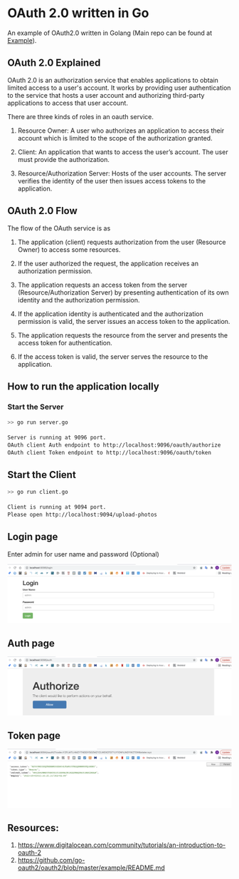 # OAuth 2.0 written in Go
An example of OAuth2.0 written in Golang (Main repo can be found at [Example](https://github.com/go-oauth2/oauth2/blob/master/example/README.md)).

## OAuth 2.0 Explained
OAuth 2.0 is an authorization service that enables applications to obtain limited access to a user's account. It works by providing user authentication to the service that hosts a user account and authorizing third-party applications to access that user account.

There are three kinds of roles in an oauth service.

1. Resource Owner: A user who authorizes an application to access their account which is limited to the scope of the authorization granted.

2. Client: An application that wants to access the user’s account. The user must provide the authorization.

3. Resource/Authorization Server: Hosts of the user accounts. The server verifies the identity of the user then issues access tokens to the application.

## OAuth 2.0 Flow
The flow of the OAuth service is as

1. The application (client) requests authorization from the user (Resource Owner) to access some resources.

2. If the user authorized the request, the application receives an authorization permission.

3. The application requests an access token from the server (Resource/Authorization Server) by presenting authentication of its own identity and the authorization permission.

4. If the application identity is authenticated and the authorization permission is valid, the server issues an access token to the application.

5. The application requests the resource from the server and presents the access token for authentication.

6. If the access token is valid, the server serves the resource to the application.


## How to run the application locally

### Start the Server

``` bash
>> go run server.go

Server is running at 9096 port.
OAuth client Auth endpoint to http://localhost:9096/oauth/authorize
OAuth client Token endpoint to http://localhost:9096/oauth/token
```

## Start the Client

```bash
>> go run client.go

Client is running at 9094 port.
Please open http://localhost:9094/upload-photos
```

## Login page

Enter admin for user name and password (Optional)

![login](https://github.com/StephenDsouza90/oauth-golang/blob/main/server/static/login.png)

## Auth page
![auth](https://github.com/StephenDsouza90/oauth-golang/blob/main/server/static/auth.png)

## Token page
![token](https://github.com/StephenDsouza90/oauth-golang/blob/main/server/static/token.png)

## Resources:
1. https://www.digitalocean.com/community/tutorials/an-introduction-to-oauth-2
2. https://github.com/go-oauth2/oauth2/blob/master/example/README.md